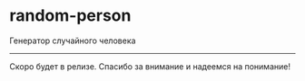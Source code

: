 # random-person
Генератор случайного человека

----

Скоро будет в релизе. Спасибо за внимание и надеемся на понимание!